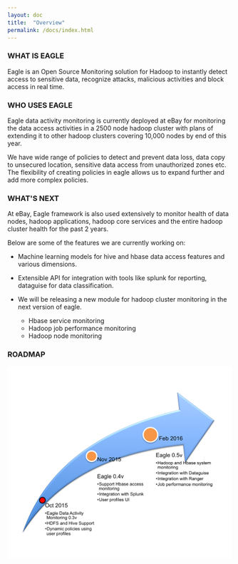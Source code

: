 ```yaml
---
layout: doc
title:  "Overview" 
permalink: /docs/index.html
---
```


### WHAT IS EAGLE

Eagle is an Open Source Monitoring solution for Hadoop to instantly detect access to sensitive data, recognize attacks, malicious activities and block access in real time.

### WHO USES EAGLE

Eagle data activity monitoring is currently deployed at eBay for monitoring the data access activities in a 2500 node hadoop cluster with plans of extending it to other hadoop clusters covering 10,000 nodes by end of this year. 

We have wide range of policies to detect and prevent data loss, data copy to unsecured location, sensitive data access from unauthorized zones etc. The flexibility of creating policies in eagle allows us to expand further and add more complex policies.

### WHAT'S NEXT

At eBay, Eagle framework is also used extensively to monitor health of data nodes, hadoop applications, hadoop core services and the entire hadoop cluster health for the past 2 years.


Below are some of the features we are currently working on:

* Machine learning models for hive and hbase data access features and various dimensions.

* Extensible API for integration with tools like splunk for reporting, dataguise for data classification.

* We will be releasing a new module for hadoop cluster monitoring in the next version of eagle.
	* Hbase service monitoring 
	* Hadoop job performance monitoring 
	* Hadoop node monitoring


### ROADMAP
 ![Roadmap](/images/docs/Roadmap.png "Eagle Roadmap")